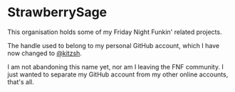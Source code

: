 # StrawberrySage

This organisation holds some of my Friday Night Funkin' related projects.

The handle used to belong to my personal GitHub account, which I have now changed to [@kitzsh](https://github.com/kitzsh).

I am not abandoning this name yet, nor am I leaving the FNF community. I just wanted to separate my GitHub account from my other online accounts, that's all.